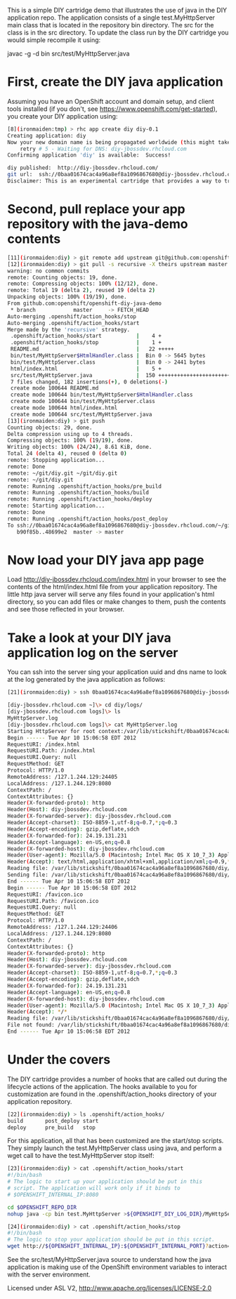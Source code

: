 This is a simple DIY cartridge demo that illustrates the use of java in the
DIY application repo. The application consists of a single test.MyHttpServer main class that is located in the repository bin directory. The src for the class is in the src directory. To update the class run by the DIY cartridge you would simple recompile it using:

javac -g -d bin src/test/MyHttpServer.java

# First, create the DIY java application
Assuming you have an OpenShift account and domain setup, and client tools installed (if you don't, see https://www.openshift.com/get-started), you create your DIY application using:

```bash
[8](ironmaiden:tmp) > rhc app create diy diy-0.1
Creating application: diy
Now your new domain name is being propagated worldwide (this might take a minute)...
    retry # 5 - Waiting for DNS: diy-jbossdev.rhcloud.com
Confirming application 'diy' is available:  Success!

diy published:  http://diy-jbossdev.rhcloud.com/
git url:  ssh://0baa01674cac4a96a8ef8a1096867680@diy-jbossdev.rhcloud.com/~/git/diy.git/
Disclaimer: This is an experimental cartridge that provides a way to try unsupported languages, frameworks, and middleware on OpenShift.
```

# Second, pull replace your app repository with the java-demo contents
```bash
[11](ironmaiden:diy) > git remote add upstream git@github.com:openshift/openshift-diy-java-demo.git
[12](ironmaiden:diy) > git pull -s recursive -X theirs upstream master
warning: no common commits
remote: Counting objects: 19, done.
remote: Compressing objects: 100% (12/12), done.
remote: Total 19 (delta 2), reused 19 (delta 2)
Unpacking objects: 100% (19/19), done.
From github.com:openshift/openshift-diy-java-demo
 * branch            master     -> FETCH_HEAD
Auto-merging .openshift/action_hooks/stop
Auto-merging .openshift/action_hooks/start
Merge made by the 'recursive' strategy.
 .openshift/action_hooks/start           |    4 +
 .openshift/action_hooks/stop            |    1 +
 README.md                               |   22 +++++
 bin/test/MyHttpServer$HtmlHandler.class |  Bin 0 -> 5645 bytes
 bin/test/MyHttpServer.class             |  Bin 0 -> 2441 bytes
 html/index.html                         |    5 +
 src/test/MyHttpServer.java              |  150 +++++++++++++++++++++++++++++++
 7 files changed, 182 insertions(+), 0 deletions(-)
 create mode 100644 README.md
 create mode 100644 bin/test/MyHttpServer$HtmlHandler.class
 create mode 100644 bin/test/MyHttpServer.class
 create mode 100644 html/index.html
 create mode 100644 src/test/MyHttpServer.java
[13](ironmaiden:diy) > git push
Counting objects: 29, done.
Delta compression using up to 4 threads.
Compressing objects: 100% (19/19), done.
Writing objects: 100% (24/24), 8.61 KiB, done.
Total 24 (delta 4), reused 0 (delta 0)
remote: Stopping application...
remote: Done
remote: ~/git/diy.git ~/git/diy.git
remote: ~/git/diy.git
remote: Running .openshift/action_hooks/pre_build
remote: Running .openshift/action_hooks/build
remote: Running .openshift/action_hooks/deploy
remote: Starting application...
remote: Done
remote: Running .openshift/action_hooks/post_deploy
To ssh://0baa01674cac4a96a8ef8a1096867680@diy-jbossdev.rhcloud.com/~/git/diy.git/
   b90f85b..48699e2  master -> master
```

# Now load your DIY java app page
Load http://diy-jbossdev.rhcloud.com/index.html in your browser to see the contents of the html/index.html file from your application repository. The little http java server will serve any files found in your application's html directory, so you can add files or make changes to them, push the contents and see those reflected in your browser.

# Take a look at your DIY java application log on the server
You can ssh into the server sing your application uuid and dns name to look at the log generated by the java application as follows:

```bash
[21](ironmaiden:diy) > ssh 0baa01674cac4a96a8ef8a1096867680@diy-jbossdev.rhcloud.com

[diy-jbossdev.rhcloud.com ~]\> cd diy/logs/
[diy-jbossdev.rhcloud.com logs]\> ls
MyHttpServer.log
[diy-jbossdev.rhcloud.com logs]\> cat MyHttpServer.log 
Starting HttpServer for root context:/var/lib/stickshift/0baa01674cac4a96a8ef8a1096867680/diy/runtime/repo/html
Begin ------ Tue Apr 10 15:06:58 EDT 2012
RequestURI: /index.html
RequestURI.Path: /index.html
RequestURI.Query: null
RequestMethod: GET
Protocol: HTTP/1.0
RemoteAddress: /127.1.244.129:24405
LocalAddress: /127.1.244.129:8080
ContextPath: /
ContextAttributes: {}
Header(X-forwarded-proto): http
Header(Host): diy-jbossdev.rhcloud.com
Header(X-forwarded-server): diy-jbossdev.rhcloud.com
Header(Accept-charset): ISO-8859-1,utf-8;q=0.7,*;q=0.3
Header(Accept-encoding): gzip,deflate,sdch
Header(X-forwarded-for): 24.19.131.231
Header(Accept-language): en-US,en;q=0.8
Header(X-forwarded-host): diy-jbossdev.rhcloud.com
Header(User-agent): Mozilla/5.0 (Macintosh; Intel Mac OS X 10_7_3) AppleWebKit/535.19 (KHTML, like Gecko) Chrome/18.0.1025.151 Safari/535.19
Header(Accept): text/html,application/xhtml+xml,application/xml;q=0.9,*/*;q=0.8
Reading file: /var/lib/stickshift/0baa01674cac4a96a8ef8a1096867680/diy/repo/html/index.html
Sending file: /var/lib/stickshift/0baa01674cac4a96a8ef8a1096867680/diy/runtime/repo/html/index.html,56
End ------ Tue Apr 10 15:06:58 EDT 2012
Begin ------ Tue Apr 10 15:06:58 EDT 2012
RequestURI: /favicon.ico
RequestURI.Path: /favicon.ico
RequestURI.Query: null
RequestMethod: GET
Protocol: HTTP/1.0
RemoteAddress: /127.1.244.129:24406
LocalAddress: /127.1.244.129:8080
ContextPath: /
ContextAttributes: {}
Header(X-forwarded-proto): http
Header(Host): diy-jbossdev.rhcloud.com
Header(X-forwarded-server): diy-jbossdev.rhcloud.com
Header(Accept-charset): ISO-8859-1,utf-8;q=0.7,*;q=0.3
Header(Accept-encoding): gzip,deflate,sdch
Header(X-forwarded-for): 24.19.131.231
Header(Accept-language): en-US,en;q=0.8
Header(X-forwarded-host): diy-jbossdev.rhcloud.com
Header(User-agent): Mozilla/5.0 (Macintosh; Intel Mac OS X 10_7_3) AppleWebKit/535.19 (KHTML, like Gecko) Chrome/18.0.1025.151 Safari/535.19
Header(Accept): */*
Reading file: /var/lib/stickshift/0baa01674cac4a96a8ef8a1096867680/diy/repo/html/favicon.ico
File not found: /var/lib/stickshift/0baa01674cac4a96a8ef8a1096867680/diy/runtime/repo/html/favicon.ico
End ------ Tue Apr 10 15:06:58 EDT 2012
```

# Under the covers
The DIY cartridge provides a number of hooks that are called out during the lifecycle actions of the application. The hooks available to you for customization are found in the .openshift/action_hooks directory of your application repository. 

```bash
[22](ironmaiden:diy) > ls .openshift/action_hooks/
build		post_deploy	start
deploy		pre_build	stop
```

For this application, all that has been customized are the start/stop scripts. They simply launch the test.MyHttpServer class using java, and perform a wget call to have the test.MyHttpServer stop itself:

```bash
[23](ironmaiden:diy) > cat .openshift/action_hooks/start 
#!/bin/bash
# The logic to start up your application should be put in this
# script. The application will work only if it binds to
# $OPENSHIFT_INTERNAL_IP:8080

cd $OPENSHIFT_REPO_DIR
nohup java -cp bin test.MyHttpServer >${OPENSHIFT_DIY_LOG_DIR}/MyHttpServer.log 2>&1 &

[24](ironmaiden:diy) > cat .openshift/action_hooks/stop
#!/bin/bash
# The logic to stop your application should be put in this script.
wget http://${OPENSHIFT_INTERNAL_IP}:${OPENSHIFT_INTERNAL_PORT}?action=stop
```

See the src/test/MyHttpServer.java source to understand how the java application is making use of the OpenShift environment variables to interact with the server environment.

Licensed under ASL V2, http://www.apache.org/licenses/LICENSE-2.0
